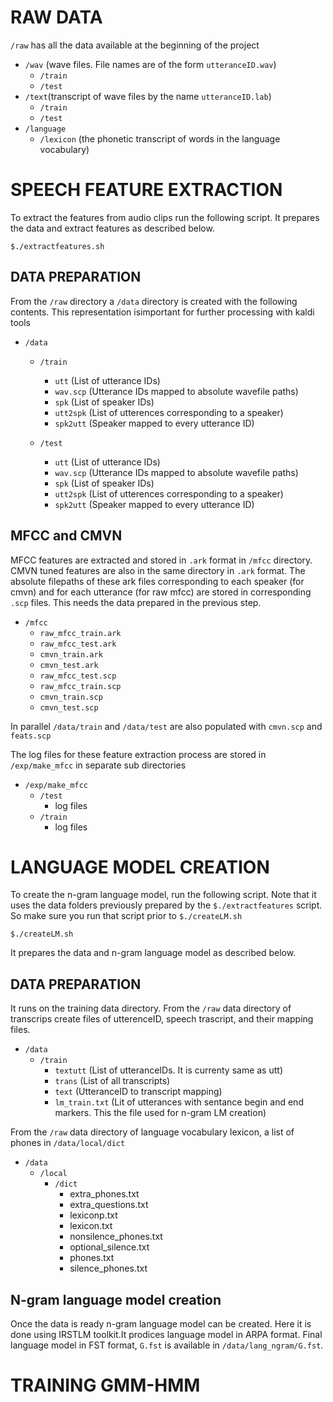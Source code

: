 # RAW DATA 


`/raw` has all the data available at the beginning of the project

- `/wav` (wave files. File names are of the form `utteranceID.wav`)
    - `/train`
    - `/test`
- `/text`(transcript of wave files by the name `utteranceID.lab`)
    - `/train`
    - `/test`
- `/language`
    - `/lexicon` (the phonetic transcript of words in the language vocabulary)

# SPEECH FEATURE EXTRACTION

To extract the features from audio clips run the following script. It prepares the data and extract features as described below.

```
$./extractfeatures.sh
```

## DATA PREPARATION

From the `/raw` directory a `/data` directory is created with the following contents. This representation isimportant for further processing with kaldi tools

- `/data`
    - `/train`
        - `utt` (List of utterance IDs)
        - `wav.scp` (Utterance IDs mapped to absolute wavefile paths)
        - `spk` (List of speaker IDs)
        - `utt2spk` (List of utterences corresponding to a speaker)
        - `spk2utt` (Speaker mapped to every utterance ID)

    - `/test`
        - `utt` (List of utterance IDs)
        - `wav.scp` (Utterance IDs mapped to absolute wavefile paths)
        - `spk` (List of speaker IDs)
        - `utt2spk` (List of utterences corresponding to a speaker)
        - `spk2utt` (Speaker mapped to every utterance ID)


## MFCC and CMVN

MFCC features are extracted and stored in `.ark` format in `/mfcc` directory. CMVN tuned features are also in the same directory in `.ark` format. The absolute filepaths of these ark files corresponding to each speaker (for cmvn) and for each utterance (for raw mfcc) are stored in corresponding `.scp` files. This needs the data prepared in the previous step.

- `/mfcc`
    - `raw_mfcc_train.ark`
    - `raw_mfcc_test.ark`
    - `cmvn_train.ark`
    - `cmvn_test.ark`
    - `raw_mfcc_test.scp`
    - `raw_mfcc_train.scp`
    - `cmvn_train.scp`
    - `cmvn_test.scp`

In parallel `/data/train` and `/data/test` are also populated with `cmvn.scp` and  `feats.scp`

 The log files for these feature extraction process are stored in `/exp/make_mfcc` in separate sub directories

 - `/exp/make_mfcc`
    - `/test`
        - log files
    - `/train`
        - log files


# LANGUAGE MODEL CREATION

To create the n-gram  language model, run the following script. Note that it uses the data folders previously prepared by the `$./extractfeatures` script. So make sure you run that script prior to `$./createLM.sh`
```
$./createLM.sh
```

It prepares the data and n-gram language model as described below.

## DATA PREPARATION

It runs on the training data directory. From the `/raw` data directory of transcrips create files of utterenceID, speech trascript, and their mapping files.

- `/data`
    - `/train`
        - `textutt` (List of utteranceIDs. It is currenty same as utt)
        - `trans` (List of all transcripts)
        - `text` (UtteranceID to transcript mapping)
        - `lm_train.txt` (Lit of utterances with sentance begin and end markers. This the file used for n-gram LM creation)

From the `/raw` data directory of language vocabulary lexicon, a list of phones in `/data/local/dict`

- `/data`
    - `/local`
        - `/dict`
            - extra_phones.txt
            - extra_questions.txt
            - lexiconp.txt  
            - lexicon.txt
            - nonsilence_phones.txt
            - optional_silence.txt
            - phones.txt
            - silence_phones.txt

## N-gram language model creation

Once the data is ready n-gram language model can be created. Here it is done using IRSTLM toolkit.It prodices language model in ARPA format. Final language model in FST format, `G.fst` is available in `/data/lang_ngram/G.fst`.

# TRAINING GMM-HMM